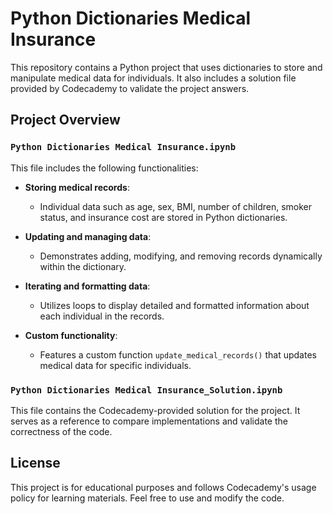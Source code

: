 # Python Dictionaries Medical Insurance

This repository contains a Python project that uses dictionaries to store and manipulate medical data for individuals. It also includes a solution file provided by Codecademy to validate the project answers.

## Project Overview

### `Python Dictionaries Medical Insurance.ipynb`
This file includes the following functionalities:

- **Storing medical records**:
  - Individual data such as age, sex, BMI, number of children, smoker status, and insurance cost are stored in Python dictionaries.

- **Updating and managing data**:
  - Demonstrates adding, modifying, and removing records dynamically within the dictionary.

- **Iterating and formatting data**:
  - Utilizes loops to display detailed and formatted information about each individual in the records.

- **Custom functionality**:
  - Features a custom function `update_medical_records()` that updates medical data for specific individuals.

### `Python Dictionaries Medical Insurance_Solution.ipynb`
This file contains the Codecademy-provided solution for the project. It serves as a reference to compare implementations and validate the correctness of the code.

## License

This project is for educational purposes and follows Codecademy's usage policy for learning materials. Feel free to use and modify the code.


